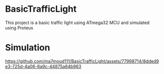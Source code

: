 # BasicTrafficLight
This project is a basic traffic light using ATmega32 MCU and simulated using Proteus


#  Simulation

https://github.com/ma7moud111/BasicTrafficLight/assets/77998714/8dded9e3-725d-4a06-8a9c-44875a64b963

